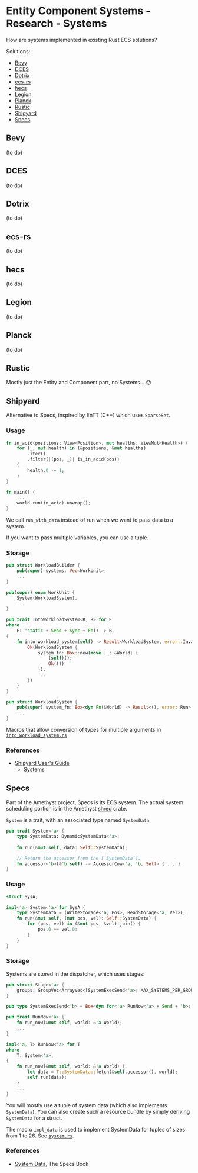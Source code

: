# Entity Component Systems - Research - Systems

How are systems implemented in existing Rust ECS solutions?

Solutions:
* [Bevy](#Bevy)
* [DCES](#DCES)
* [Dotrix](#Dotrix)
* [ecs-rs](#ecs-rs)
* [hecs](#hecs)
* [Legion](#Legion)
* [Planck](#Planck)
* [Rustic](#Rustic)
* [Shipyard](#Shipyard)
* [Specs](#Specs)

## Bevy

(to do)

## DCES

(to do)

## Dotrix

(to do)

## ecs-rs

(to do)

## hecs

(to do)

## Legion

(to do)

## Planck

(to do)

## Rustic

Mostly just the Entity and Component part, no Systems... :confused:

## Shipyard

Alternative to Specs, inspired by EnTT (C++) which uses `SparseSet`.

### Usage

```Rust
fn in_acid(positions: View<Position>, mut healths: ViewMut<Health>) {
    for (_, mut health) in (&positions, &mut healths)
        .iter()
        .filter(|(pos, _)| is_in_acid(pos))
    {
        health.0 -= 1;
    }
}

fn main() {
    ...
    world.run(in_acid).unwrap();
}
```
We call `run_with_data` instead of run when we want to pass data to a system.

If you want to pass multiple variables, you can use a tuple.

### Storage

```Rust
pub struct WorkloadBuilder {
    pub(super) systems: Vec<WorkUnit>,
    ...
}

pub(super) enum WorkUnit {
    System(WorkloadSystem),
    ...
}

pub trait IntoWorkloadSystem<B, R> for F
where
    F: 'static + Send + Sync + Fn() -> R,
{
    fn into_workload_system(self) -> Result<WorkloadSystem, error::InvalidSystem> {
        Ok(WorkloadSystem {
            system_fn: Box::new(move |_: &World| {
                (self)();
                Ok(())
            }),
            ...
        })
    }
}

pub struct WorkloadSystem {
    pub(super) system_fn: Box<dyn Fn(&World) -> Result<(), error::Run> + Send + Sync + 'static>,
    ...
}

```

Macros that allow conversion of types for multiple arguments in [`into_workload_system.rs`](https://github.com/leudz/shipyard/blob/master/src/scheduler/into_workload_system.rs)

### References

* [Shipyard User's Guide](https://leudz.github.io/shipyard/guide/0.5.0)
    * [Systems](https://leudz.github.io/shipyard/guide/0.5.0/fundamentals/systems.html)

## Specs

Part of the Amethyst project, Specs is its ECS system. The actual system scheduling portion is in the Amethyst [shred](https://crates.io/crates/shred) crate.

`System` is a trait, with an associated type named `SystemData`.

```Rust
pub trait System<'a> {
    type SystemData: DynamicSystemData<'a>;
    
    fn run(&mut self, data: Self::SystemData);

    // Return the accessor from the [`SystemData`].
    fn accessor<'b>(&'b self) -> AccessorCow<'a, 'b, Self> { ... }
}
```

### Usage

```Rust
struct SysA;

impl<'a> System<'a> for SysA {
    type SystemData = (WriteStorage<'a, Pos>, ReadStorage<'a, Vel>);
    fn run(&mut self, (mut pos, vel): Self::SystemData) {
        for (pos, vel) in (&mut pos, &vel).join() {
            pos.0 += vel.0;
        }
    }
}
```

### Storage

Systems are stored in the dispatcher, which uses stages:
```Rust
pub struct Stage<'a> {
    groups: GroupVec<ArrayVec<[SystemExecSend<'a>; MAX_SYSTEMS_PER_GROUP]>>,
}

pub type SystemExecSend<'b> = Box<dyn for<'a> RunNow<'a> + Send + 'b>;

pub trait RunNow<'a> {
    fn run_now(&mut self, world: &'a World);
    ...
}

impl<'a, T> RunNow<'a> for T
where
    T: System<'a>,
{
    fn run_now(&mut self, world: &'a World) {
        let data = T::SystemData::fetch(&self.accessor(), world);
        self.run(data);
    }
    ...
}
```

You will mostly use a tuple of system data (which also implements `SystemData`). You can also create such a resource bundle by simply deriving `SystemData` for a struct.

The macro `impl_data` is used to implement SystemData for tuples of sizes from 1 to 26. See [`system.rs`](https://github.com/amethyst/shred/blob/master/src/system.rs).

### References

* [System Data](https://specs.amethyst.rs/docs/tutorials/06_system_data.html), The Specs Book
